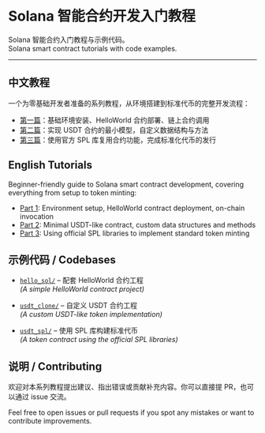 # Solana 智能合约开发入门教程

Solana 智能合约入门教程与示例代码。  
Solana smart contract tutorials with code examples.

---

## 中文教程

一个为零基础开发者准备的系列教程，从环境搭建到标准代币的完整开发流程：

- [第一篇](./Solana智能合约开发入门教程（一）.md)：基础环境安装、HelloWorld 合约部署、链上合约调用
- [第二篇](./Solana智能合约开发入门教程（二）.md)：实现 USDT 合约的最小模型，自定义数据结构与方法
- [第三篇](./Solana智能合约开发入门教程（三）.md)：使用官方 SPL 库复用合约功能，完成标准化代币的发行

## English Tutorials

Beginner-friendly guide to Solana smart contract development, covering everything from setup to token minting:

- [Part 1](./Getting-Started-with-Solana-Smart-Contract-Development-Part-1.md): Environment setup, HelloWorld contract deployment, on-chain invocation
- [Part 2](./Getting-Started-with-Solana-Smart-Contract-Development-Part-2.md): Minimal USDT-like contract, custom data structures and methods
- [Part 3](./Getting-Started-with-Solana-Smart-Contract-Development-Part-3.mdd): Using official SPL libraries to implement standard token minting


## 示例代码 / Codebases

- [`hello_sol/`](./hello_sol/) – 配套 HelloWorld 合约工程  
  *(A simple HelloWorld contract project)*

- [`usdt_clone/`](./usdt_clone/) – 自定义 USDT 合约工程  
  *(A custom USDT-like token implementation)*

- [`usdt_spl/`](./usdt_spl/) – 使用 SPL 库构建标准代币  
  *(A token contract using the official SPL libraries)*

## 说明 / Contributing

欢迎对本系列教程提出建议、指出错误或贡献补充内容。你可以直接提 PR，也可以通过 issue 交流。

Feel free to open issues or pull requests if you spot any mistakes or want to contribute improvements.
